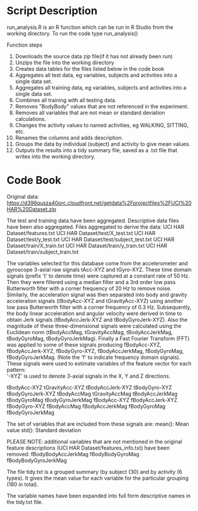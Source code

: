 Script Description
==================
run_analysis.R is an R function which can be run in R Studio from the working directory. 
To run the code type run_analysis()

Function steps
1. Downloads the source data zip file(if it has not already been run)
2. Unzips the file into the working directory
3. Creates data tables for the files listed below in the code book
4. Aggregates all test data, eg variables, subjects and activities into a single data set.
5. Aggregates all training data, eg variables, subjects and activities into a single data set.
6. Combines all training with all testing data.
7. Removes "BodyBody" values that are not referenced in the experiment. 
8. Removes all variables that are not mean or standard deviation calculations.
9. Changes the activity values to named activities, eg WALKING, SITTING, etc.
10. Renames the columns and adds description.
11. Groups the data by individual (subject) and activity to give mean values.
12. Outputs the results into a tidy summary file, saved as a .txt file that writes into the working directory.


Code Book 
=================
Original data: https://d396qusza40orc.cloudfront.net/getdata%2Fprojectfiles%2FUCI%20HAR%20Dataset.zip

The test and training data have been aggregated. Descriptive data files have been also aggregated. Files aggregated to derive the data:
UCI HAR Dataset/features.txt
UCI HAR Dataset/test/X_test.txt
UCI HAR Dataset/test/y_test.txt
UCI HAR Dataset/test/subject_test.txt
UCI HAR Dataset/train/X_train.txt
UCI HAR Dataset/train/y_train.txt
UCI HAR Dataset/train/subject_train.txt

The variables selected for this database come from the accelerometer and gyroscope 3-axial raw signals tAcc-XYZ and tGyro-XYZ. These time domain signals (prefix 't' to denote time) were captured at a constant rate of 50 Hz. Then they were filtered using a median filter and a 3rd order low pass Butterworth filter with a corner frequency of 20 Hz to remove noise. Similarly, the acceleration signal was then separated into body and gravity acceleration signals (tBodyAcc-XYZ and tGravityAcc-XYZ) using another low pass Butterworth filter with a corner frequency of 0.3 Hz. 
Subsequently, the body linear acceleration and angular velocity were derived in time to obtain Jerk signals (tBodyAccJerk-XYZ and tBodyGyroJerk-XYZ). Also the magnitude of these three-dimensional signals were calculated using the Euclidean norm (tBodyAccMag, tGravityAccMag, tBodyAccJerkMag, tBodyGyroMag, tBodyGyroJerkMag). 
Finally a Fast Fourier Transform (FFT) was applied to some of these signals producing fBodyAcc-XYZ, fBodyAccJerk-XYZ, fBodyGyro-XYZ, fBodyAccJerkMag, fBodyGyroMag, fBodyGyroJerkMag. (Note the 'f' to indicate frequency domain signals). 
These signals were used to estimate variables of the feature vector for each pattern:  
'-XYZ' is used to denote 3-axial signals in the X, Y and Z directions.

tBodyAcc-XYZ
tGravityAcc-XYZ
tBodyAccJerk-XYZ
tBodyGyro-XYZ
tBodyGyroJerk-XYZ
tBodyAccMag
tGravityAccMag
tBodyAccJerkMag
tBodyGyroMag
tBodyGyroJerkMag
fBodyAcc-XYZ
fBodyAccJerk-XYZ
fBodyGyro-XYZ
fBodyAccMag
fBodyAccJerkMag
fBodyGyroMag
fBodyGyroJerkMag

The set of variables that are included from these signals are: 
mean(): Mean value
std(): Standard deviation

PLEASE NOTE: additional variables that are not mentioned in the original feature descriptions (UCI HAR Dataset/features_info.txt)  have been removed:
fBodyBodyAccJerkMag
fBodyBodyGyroMag
fBodyBodyGyroJerkMag

The file tidy.txt is a grouped summary (by subject (30) and by activity (6 types). It gives the mean value for each variable for the particular grouping (180 in total).

The variable names have been expanded into full form descriptive names in the tidy.txt file.

